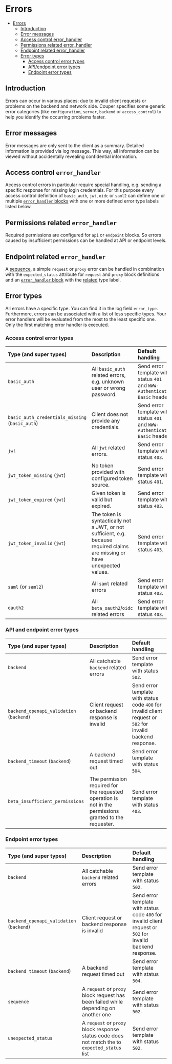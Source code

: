# Errors

- [Errors](#errors)
  - [Introduction](#introduction)
  - [Error messages](#error-messages)
  - [Access control error_handler](#access-control-error_handler)
  - [Permissions related error_handler](#permissions-related-error_handler)
  - [Endpoint related error_handler](#endpoint-related-error_handler)
  - [Error types](#error-types)
    - [Access control error types](#access-control-error-types)
    - [API/endpoint error types](#api-and-endpoint-error-types)
    - [Endpoint error types](#endpoint-error-types)

## Introduction

Errors can occur in various places: due to invalid client requests or problems on the backend and network side.
Couper specifies some generic error categories (like `configuration`, `server`, `backend` or `access_control`) to help you identify the occurring problems faster.

## Error messages

Error messages are only sent to the client as a summary.
Detailed information is provided via log message. This way, all information can be viewed without accidentally revealing confidential information.

## Access control `error_handler`

Access control errors in particular require special handling, e.g. sending a specific response for missing login credentials.
For this purpose every access control definition of `basic_auth`, `jwt`, `oidc` or `saml2` can define one or multiple [`error_handler` blocks](REFERENCE.md#error-handler-block) with one or more defined error type labels listed below.

## Permissions related `error_handler`

Required permissions are configured for `api` or `endpoint` blocks. So errors caused by insufficient permissions can be handled at API or endpoint levels.

## Endpoint related `error_handler`

A [sequence](REFERENCE.md#endpoint-sequence), a simple `request` or `proxy` error can be handled in combination with the `expected_status` attribute for `request`
and `proxy` block definitions and an [`error_handler` block](REFERENCE.md#error-handler-block) with the [related](#endpoint-error-types) type label.

## Error types

All errors have a specific type. You can find it in the log field `error_type`. Furthermore, errors can be associated with a list of less specific types. Your error handlers will be evaluated from the most to the least specific one. Only the first matching error handler is executed.

### Access control error types

| Type (and super types)                          | Description                                                                                                                  | Default handling                                                            |
|:------------------------------------------------|:-----------------------------------------------------------------------------------------------------------------------------|:----------------------------------------------------------------------------|
| `basic_auth`                                    | All `basic_auth` related errors, e.g. unknown user or wrong password.                                                        | Send error template with status `401` and `WWW-Authenticate: Basic` header. |
| `basic_auth_credentials_missing` (`basic_auth`) | Client does not provide any credentials.                                                                                     | Send error template with status `401` and `WWW-Authenticate: Basic` header. |
| `jwt`                                           | All `jwt` related errors.                                                                                                    | Send error template with status `403`.                                      |
| `jwt_token_missing` (`jwt`)                     | No token provided with configured token source.                                                                              | Send error template with status `401`.                                      |
| `jwt_token_expired` (`jwt`)                     | Given token is valid but expired.                                                                                            | Send error template with status `403`.                                      |
| `jwt_token_invalid` (`jwt`)                     | The token is syntactically not a JWT, or not sufficient, e.g. because required claims are missing or have unexpected values. | Send error template with status `403`.                                      |
| `saml` (or `saml2`)                             | All `saml` related errors                                                                                                    | Send error template with status `403`.                                      |
| `oauth2`                                        | All `beta_oauth2`/`oidc` related errors                                                                                      | Send error template with status `403`.                                      |

### API and endpoint error types

| Type (and super types)                          | Description                                                                                             | Default handling                                                            |
|:------------------------------------------------|:--------------------------------------------------------------------------------------------------------|:----------------------------------------------------------------------------|
| `backend`                                       | All catchable `backend` related errors | Send error template with status `502`. |
| `backend_openapi_validation` (`backend`)        | Client request or backend response is invalid | Send error template with status code `400` for invalid client request or `502` for invalid backend response. |
| `backend_timeout` (`backend`)                   | A backend request timed out | Send error template with status `504`. |
| `beta_insufficient_permissions`                 | The permission required for the requested operation is not in the permissions granted to the requester. | Send error template with status `403`.                                      |

### Endpoint error types

| Type (and super types)                          | Description                                                                                      | Default handling                                                            |
|:------------------------------------------------|:-------------------------------------------------------------------------------------------------|:----------------------------------------------------------------------------|
| `backend`                                       | All catchable `backend` related errors | Send error template with status `502`. |
| `backend_openapi_validation` (`backend`)        | Client request or backend response is invalid | Send error template with status code `400` for invalid client request or `502` for invalid backend response. |
| `backend_timeout` (`backend`)                   | A backend request timed out | Send error template with status `504`. |
| `sequence`                                      | A `request` or `proxy` block request has been failed while depending on another one              | Send error template with status `502`.                                      |
| `unexpected_status`                             | A `request` or `proxy` block response status code does not match the to `expected_status` list   | Send error template with status `502`.                                      |
